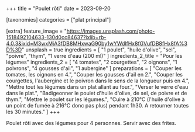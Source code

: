 +++
title = "Poulet rôti"
date = 2023-09-20

[taxonomies]
categories = ["plat principal"]

[extra]
feature_image = "https://images.unsplash.com/photo-1518492104633-130d0cc84637?ixlib=rb-4.0.3&ixid=M3wxMjA3fDB8MHxwaG90by1wYWdlfHx8fGVufDB8fHx8fA%3D%3D"
unsplash = true
ingredients = [
  "1 poulet",
  "huile d'olive",
  "sel",
  "poivre",
  "thym",
  "1 verre d'eau (200 ml)"
]
ingredients_2_title = "Pour les légumes"
ingredients_2 = [
  "4 tomates",
  "2 courgettes",
  "2 oignons",
  "1 poivrons",
  "4 gousses d'ail",
  "1 aubergine"
]
preparations = [
  "Couper les tomates, les oignons en 4.",
  "Couper les gousses d'ail en 2.",
  "Couper les courgettes, l'aubergine et le poivron dans le sens de la longueur puis en 4.",
  "Mettre tout les légumes dans un plat allant au four.",
  "Verser le verre d'eau dans le plat.",
  "Badigeonner le poulet d'huile d'olive, de sel, de poivre et de thym.",
  "Mettre le poulet sur les légumes.",
  "Cuire à 210°C (l'huile d'olive à un point de fumée à 216°C donc pas plus) pendant 1h30. A retourner toutes les 30 minutes."
]
+++

Poulet rôti avec des légumes pour 4 personnes. Servir avec des frites.

